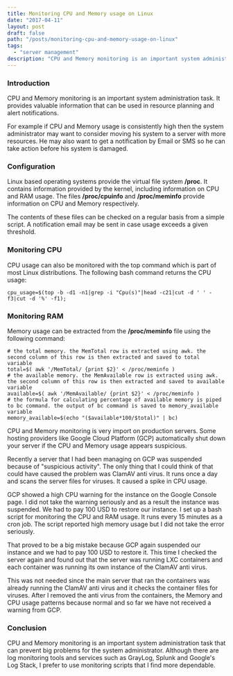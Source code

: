 ```yaml
---
title: Monitoring CPU and Memory usage on Linux
date: "2017-04-11"
layout: post
draft: false
path: "/posts/monitoring-cpu-and-memory-usage-on-linux"
tags:
  - "server management"
description: "CPU and Memory monitoring is an important system administration task. It provides valuable information that can be used in resource planning and alert notifications."
---
```


### Introduction
CPU and Memory monitoring is an important system administration task. It provides valuable information that can be used in resource planning and alert notifications.

For example if CPU and Memory usage is consistently high then the system administrator may want to consider moving his system to a server with more resources. He may also want to get a notification by Email or SMS so he can take action before his system is damaged.

### Configuration
Linux based operating systems provide the virtual file system **/proc**. It contains information provided by the kernel, including information on CPU and RAM usage. The files **/proc/cpuinfo** and **/proc/meminfo** provide information on CPU and Memory respectively.

The contents of these files can be checked on a regular basis from a simple script. A notification email may be sent in case usage exceeds a given threshold.

### Monitoring CPU
CPU usage can also be monitored with the top command which is part of most Linux distributions. The following bash command returns the CPU usage:

```
cpu_usage=$(top -b -d1 -n1|grep -i "Cpu(s)"|head -c21|cut -d ' ' -f3|cut -d '%' -f1);
```

### Monitoring RAM
Memory usage can be extracted from the **/proc/meminfo** file using the following command:

```
# the total memory. the MemTotal row is extracted using awk. the second column of this row is then extracted and saved to total variable
total=$( awk '/MemTotal/ {print $2}' < /proc/meminfo )
# the available memory. the MemAvailable row is extracted using awk. the second column of this row is then extracted and saved to available variable
available=$( awk '/MemAvailable/ {print $2}' < /proc/meminfo )
# the formula for calculating percentage of available memory is piped to bc command. the output of bc command is saved to memory_available variable
memory_available=$(echo "($available*100/$total)" | bc)
```

CPU and Memory monitoring is very import on production servers. Some hosting providers like Google Cloud Platform (GCP) automatically shut down your server if the CPU and Memory usage appears suspicious.

Recently a server that I had been managing on GCP was suspended because of "suspicious activity". The only thing that I could think of that could have caused the problem was ClamAV anti virus. It runs once a day and scans the server files for viruses. It caused a spike in CPU usage.

GCP showed a high CPU warning for the instance on the Google Console page. I did not take the warning seriously and as a result the instance was suspended. We had to pay 100 USD to restore our instance. I set up a bash script for monitoring the CPU and RAM usage. It runs every 15 minutes as a cron job. The script reported high memory usage but I did not take the error seriously.

That proved to be a big mistake because GCP again suspended our instance and we had to pay 100 USD to restore it. This time I checked the server again and found out that the server was running LXC containers and each container was running its own instance of the ClamAV anti virus.

This was not needed since the main server that ran the containers was already running the ClamAV anti virus and it checks the container files for viruses. After I removed the anti virus from the containers, the Memory and CPU usage patterns because normal and so far we have not received a warning from GCP.

### Conclusion
CPU and Memory monitoring is an important system administration task that can prevent big problems for the system administrator. Although there are log monitoring tools and services such as GrayLog, Splunk and Google's Log Stack, I prefer to use monitoring scripts that I find more dependable.
